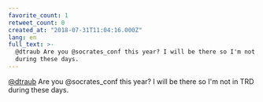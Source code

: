 ```yaml
---
favorite_count: 1
retweet_count: 0
created_at: "2018-07-31T11:04:16.000Z"
lang: en
full_text: >-
  @dtraub Are you @socrates_conf this year? I will be there so I'm not in TRD
  during these days.
---
```


[@dtraub](https://twitter.com/dtraub) Are you @socrates_conf this year? I will
be there so I'm not in TRD during these days.
